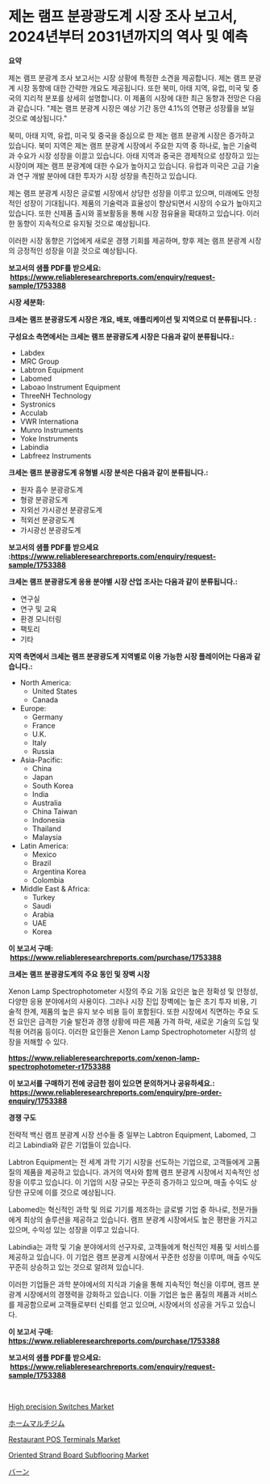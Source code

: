 <p><h1>제논 램프 분광광도계 시장 조사 보고서, 2024년부터 2031년까지의 역사 및 예측</h1></p><p><strong>요약</strong></p>
<p><p>제논 램프 분광계 조사 보고서는 시장 상황에 특정한 소견을 제공합니다. 제논 램프 분광계 시장 동향에 대한 간략한 개요도 제공됩니다. 또한 북미, 아태 지역, 유럽, 미국 및 중국의 지리적 분포를 상세히 설명합니다. 이 제품의 시장에 대한 최근 동향과 전망은 다음과 같습니다. "제논 램프 분광계 시장은 예상 기간 동안 4.1%의 연평균 성장률을 보일 것으로 예상됩니다."</p><p>북미, 아태 지역, 유럽, 미국 및 중국을 중심으로 한 제논 램프 분광계 시장은 증가하고 있습니다. 북미 지역은 제논 램프 분광계 시장에서 주요한 지역 중 하나로, 높은 기술력과 수요가 시장 성장을 이끌고 있습니다. 아태 지역과 중국은 경제적으로 성장하고 있는 시장이며 제논 램프 분광계에 대한 수요가 높아지고 있습니다. 유럽과 미국은 고급 기술과 연구 개발 분야에 대한 투자가 시장 성장을 촉진하고 있습니다.</p><p>제논 램프 분광계 시장은 글로벌 시장에서 상당한 성장을 이루고 있으며, 미래에도 안정적인 성장이 기대됩니다. 제품의 기술력과 효율성이 향상되면서 시장의 수요가 높아지고 있습니다. 또한 신제품 출시와 홍보활동을 통해 시장 점유율을 확대하고 있습니다. 이러한 동향이 지속적으로 유지될 것으로 예상됩니다.</p><p>이러한 시장 동향은 기업에게 새로운 경쟁 기회를 제공하며, 향후 제논 램프 분광계 시장의 긍정적인 성장을 이끌 것으로 예상됩니다.</p></p>
<p><strong>보고서의 샘플 PDF를 받으세요: &nbsp;<a href="https://www.reliableresearchreports.com/enquiry/request-sample/1753388">https://www.reliableresearchreports.com/enquiry/request-sample/1753388</a></strong></p>
<p><strong>시장 세분화:</strong></p>
<p><strong> 크세논 램프 분광광도계 시장은 개요, 배포, 애플리케이션 및 지역으로 더 분류됩니다. :</strong></p>
<p><strong>구성요소 측면에서는 크세논 램프 분광광도계 시장은 다음과 같이 분류됩니다.:</strong></p>
<p><ul><li>Labdex</li><li>MRC Group</li><li>Labtron Equipment</li><li>Labomed</li><li>Laboao Instrument Equipment</li><li>ThreeNH Technology</li><li>Systronics</li><li>Acculab</li><li>VWR Internationa</li><li>Munro Instruments</li><li>Yoke Instruments</li><li>Labindia</li><li>Labfreez Instruments</li></ul></p>
<p><strong> 크세논 램프 분광광도계 유형별 시장 분석은 다음과 같이 분류됩니다.:</strong></p>
<p><ul><li>원자 흡수 분광광도계</li><li>형광 분광광도계</li><li>자외선 가시광선 분광광도계</li><li>적외선 분광광도계</li><li>가시광선 분광광도계</li></ul></p>
<p><strong>보고서의 샘플 PDF를 받으세요 :<a href="https://www.reliableresearchreports.com/enquiry/request-sample/1753388">https://www.reliableresearchreports.com/enquiry/request-sample/1753388</a></strong></p>
<p><strong> 크세논 램프 분광광도계 응용 분야별 시장 산업 조사는 다음과 같이 분류됩니다.:</strong></p>
<p><ul><li>연구실</li><li>연구 및 교육</li><li>환경 모니터링</li><li>팩토리</li><li>기타</li></ul></p>
<p><strong>지역 측면에서 크세논 램프 분광광도계 지역별로 이용 가능한 시장 플레이어는 다음과 같습니다.:</strong></p>
<p><ul>
    <li>
        North America:
        <ul>
            <li>United States</li>
            <li>Canada</li>
        </ul>
    </li>
    <li>
        Europe:
        <ul>
            <li>Germany</li>
            <li>France</li>
            <li>U.K.</li>
            <li>Italy</li>
            <li>Russia</li>
        </ul>
    </li>
    <li>
        Asia-Pacific:
        <ul>
            <li>China</li>
            <li>Japan</li>
            <li>South Korea</li>
            <li>India</li>
            <li>Australia</li>
            <li>China Taiwan</li>
            <li>Indonesia</li>
            <li>Thailand</li>
            <li>Malaysia</li>
        </ul>
    </li>
    <li>
        Latin America:
        <ul>
            <li>Mexico</li>
            <li>Brazil</li>
            <li>Argentina Korea</li>
            <li>Colombia</li>
        </ul>
    </li>
    <li>
        Middle East & Africa:
        <ul>
            <li>Turkey</li>
            <li>Saudi</li>
            <li>Arabia</li>
            <li>UAE</li>
            <li>Korea</li>
        </ul>
    </li>
    </ul></p>
<p><strong>이 보고서 구매: &nbsp;<a href="https://www.reliableresearchreports.com/purchase/1753388">https://www.reliableresearchreports.com/purchase/1753388</a></strong></p>
<p><strong>크세논 램프 분광광도계의 주요 동인 및 장벽 시장</strong></p>
<p><p>Xenon Lamp Spectrophotometer 시장의 주요 기동 요인은 높은 정확성 및 안정성, 다양한 응용 분야에서의 사용이다. 그러나 시장 진입 장벽에는 높은 초기 투자 비용, 기술적 한계, 제품의 높은 유지 보수 비용 등이 포함된다. 또한 시장에서 직면하는 주요 도전 요인은 급격한 기술 발전과 경쟁 상황에 따른 제품 가격 하락, 새로운 기술의 도입 및 적용 어려움 등이다. 이러한 요인들은 Xenon Lamp Spectrophotometer 시장의 성장을 저해할 수 있다.</p></p>
<p><strong><a href="https://www.reliableresearchreports.com/xenon-lamp-spectrophotometer-r1753388">https://www.reliableresearchreports.com/xenon-lamp-spectrophotometer-r1753388</a></strong></p>
<p><strong>이 보고서를 구매하기 전에 궁금한 점이 있으면 문의하거나 공유하세요.: &nbsp;<a href="https://www.reliableresearchreports.com/enquiry/pre-order-enquiry/1753388">https://www.reliableresearchreports.com/enquiry/pre-order-enquiry/1753388</a></strong></p>
<p><strong>경쟁 구도</strong></p>
<p><p>전략적 백신 램프 분광계 시장 선수들 중 일부는 Labtron Equipment, Labomed, 그리고 Labindia와 같은 기업들이 있습니다. </p><p>Labtron Equipment는 전 세계 과학 기기 시장을 선도하는 기업으로, 고객들에게 고품질의 제품을 제공하고 있습니다. 과거의 역사와 함께 램프 분광계 시장에서 지속적인 성장을 이루고 있습니다. 이 기업의 시장 규모는 꾸준히 증가하고 있으며, 매출 수익도 상당한 규모에 이를 것으로 예상됩니다.</p><p>Labomed는 혁신적인 과학 및 의료 기기를 제조하는 글로벌 기업 중 하나로, 전문가들에게 최상의 솔루션을 제공하고 있습니다. 램프 분광계 시장에서도 높은 평판을 가지고 있으며, 수익성 있는 성장을 이루고 있습니다.</p><p>Labindia는 과학 및 기술 분야에서의 선구자로, 고객들에게 혁신적인 제품 및 서비스를 제공하고 있습니다. 이 기업은 램프 분광계 시장에서 꾸준한 성장을 이루며, 매출 수익도 꾸준히 상승하고 있는 것으로 알려져 있습니다.</p><p>이러한 기업들은 과학 분야에서의 지식과 기술을 통해 지속적인 혁신을 이루며, 램프 분광계 시장에서의 경쟁력을 강화하고 있습니다. 이들 기업은 높은 품질의 제품과 서비스를 제공함으로써 고객들로부터 신뢰를 얻고 있으며, 시장에서의 성공을 거두고 있습니다.</p></p>
<p><strong>이 보고서 구매: &nbsp; <a href="https://www.reliableresearchreports.com/purchase/1753388">https://www.reliableresearchreports.com/purchase/1753388</a></strong></p>
<p><strong>보고서의 샘플 PDF를 받으세요: &nbsp;<a href="https://www.reliableresearchreports.com/enquiry/request-sample/1753388">https://www.reliableresearchreports.com/enquiry/request-sample/1753388</a></strong><strong></strong></p>
<p>&nbsp;</p>
<p><p><a href="https://cute-banjo-8ca.notion.site/High-precision-Switches-Market-The-Key-To-Successful-Business-Strategy-Forecast-Till-2031-fc0459d1ede24ec2a313ab03deb1071f">High precision Switches Market</a></p><p><a href="https://github.com/schmahlson/Market-Research-Report-List-1/blob/main/682397528140.md">ホームマルチジム</a></p><p><a href="https://view.publitas.com/reportprime-1/restaurant-pos-terminals-market-insight-market-trends-growth-forecasted-from-2024-to-2031/">Restaurant POS Terminals Market</a></p><p><a href="https://www.linkedin.com/pulse/oriented-strand-board-subflooring-market-insights-cagr-gpaue?trackingId=%2BcZ%2FNIQuH4KCBdbFkvt9iw%3D%3D">Oriented Strand Board Subflooring Market</a></p><p><a href="https://medium.com/@reyeshowell655/%E7%B4%8D%E5%B1%8B%E5%B8%82%E5%A0%B4%E3%81%AE%E6%B4%9E%E5%AF%9F-2024%E5%B9%B4%E3%81%8B%E3%82%892031%E5%B9%B4%E3%81%BE%E3%81%A7%E3%81%AE%E5%B8%82%E5%A0%B4%E5%8B%95%E5%90%91-%E6%88%90%E9%95%B7-%E4%BA%88%E6%B8%AC-62001aabd4cf">バーン</a></p></p>